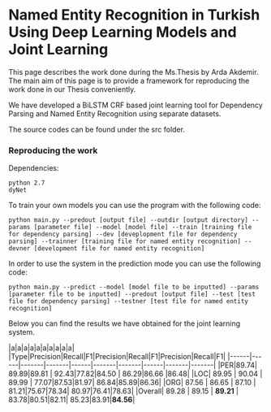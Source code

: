 # Named Entity Recognition in Turkish Using Deep Learning Models and Joint Learning

This page describes the work done during the Ms.Thesis by Arda Akdemir. The main aim of this page is to provide a framework for reproducing the work done in our Thesis conveniently. 

We have developed a BiLSTM CRF based joint learning tool for Dependency Parsing and Named Entity Recognition using separate datasets.


The source codes can be found under the src folder.

### Reproducing the work

Dependencies:

```
python 2.7
dyNet
```

To train your own models you can use the program with the following code:

```
python main.py --predout [output file] --outdir [output directory] --params [parameter file] --model [model file] --train [training file for dependency parsing] --dev [deveplopment file for dependency parsing] --trainner [training file for named entity recognition] --devner [development file for named entity recognition] 
```

In order to use the system in the prediction mode you can use the following code:

```
python main.py --predict --model [model file to be inputted] --params [parameter file to be inputted] --predout [output file] --test [test file for dependency parsing] --testner [test file for named entity recognition]
```

Below you can find the results we have obtained for the joint learning system. 

|a|a|a|a|a|a|a|a|a|a|
|Type|Precision|Recall|F1|Precision|Recall|F1|Precision|Recall|F1|
|------|------|-------|-------|------|-------|-------|------|-------|-------|
|PER|89.74| 89.89|89.81 | 92.43|77.82|84.50 | 86.29|86.66 |86.48|
|LOC|  89.95 | 90.04 | 89.99 | 77.07|87.53|81.97| 86.84|85.89|86.36|
|ORG| 87.56 | 86.65 | 87.10 | 81.21|75.67|78.34| 80.97|76.41|78.63|
|Overall|  89.28 | 89.15 | **89.21** | 83.78|80.51|82.11| 85.23|83.91|**84.56**|



